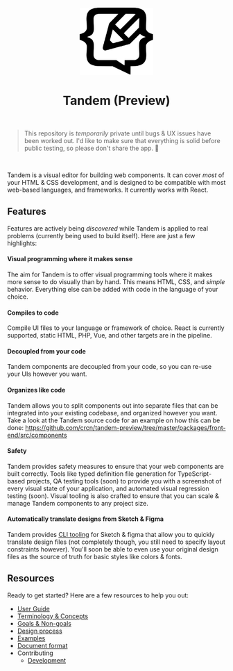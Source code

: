 <p align="center">
  <img src="assets/logo.svg" width="170px">
  <h1 align="center">Tandem (Preview)</h1>
</p>

<br />

> This repository is _temporarily_ private until bugs & UX issues have been worked out. I'd like to make sure that everything is solid before public testing, so please don't share the app. 🙂

<br />

Tandem is a visual editor for building web components. It can cover _most_ of your HTML & CSS development, and is designed to be compatible with most web-based languages, and frameworks. It currently works with React.


## Features

Features are actively being _discovered_ while Tandem is applied to real problems (currently being used to build itself). Here are just a few highlights:

#### Visual programming where it makes sense

The aim for Tandem is to offer visual programming tools where it makes more sense to do visually than by hand. This means HTML, CSS, and _simple_ behavior. Everything else can be added with code in the language of your choice. 

#### Compiles to code

Compile UI files to your language or framework of choice. React is currently supported, static HTML, PHP, Vue, and other targets are in the pipeline.

#### Decoupled from your code

Tandem components are decoupled from your code, so you can re-use your UIs however you want. 

#### Organizes like code

Tandem allows you to split components out into separate files that can be integrated into your existing codebase, and organized however you want. Take a look at the Tandem source code for an example on how this can be done: https://github.com/crcn/tandem-preview/tree/master/packages/front-end/src/components


#### Safety

Tandem provides safety measures to ensure that your web components are built correctly. Tools like typed definition file generation for TypeScript-based projects, QA testing tools (soon) to provide you with a screenshot of every visual state of your application, and automated visual regression testing (soon). Visual tooling is also crafted to ensure that you can scale & manage Tandem components to any project size. 

#### Automatically translate designs from Sketch & Figma

Tandem provides [CLI tooling](./packages/paperclip-design-converter) for Sketch & figma that allow you to quickly translate design files (not completely though, you still need to specify layout constraints however). You'll soon be able to even use your original design files as the source of truth for basic styles like colors & fonts.

## Resources

Ready to get started? Here are a few resources to help you out:

- [User Guide](./docs/user-guide)
- [Terminology & Concepts](./docs/concepts.md)
- [Goals & Non-goals](./docs/goals.md)
- [Design process](./docs/design-process.md)
- [Examples](https://github.com/tandemcode/examples)
- [Document format](./docs/document-format.md)
- Contributing
  - [Development](./docs/contributing/development.md)
